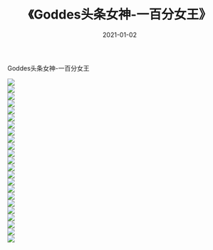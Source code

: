 ﻿---
layout: post
title:  《Goddes头条女神-一百分女王》
date:   2021-01-02
img: http://img.660000.xyz/Sharelink/网络美图/2021/Goddes头条女神-一百分女王/000.jpg
categories: [美女, 清纯, 唯美]
---

Goddes头条女神-一百分女王

  ![](http://img.660000.xyz/Sharelink/网络美图/2021/Goddes头条女神-一百分女王/001.jpg) <br> ![](http://img.660000.xyz/Sharelink/网络美图/2021/Goddes头条女神-一百分女王/002.jpg) <br> ![](http://img.660000.xyz/Sharelink/网络美图/2021/Goddes头条女神-一百分女王/003.jpg) <br> ![](http://img.660000.xyz/Sharelink/网络美图/2021/Goddes头条女神-一百分女王/004.jpg) <br> ![](http://img.660000.xyz/Sharelink/网络美图/2021/Goddes头条女神-一百分女王/005.jpg) <br> ![](http://img.660000.xyz/Sharelink/网络美图/2021/Goddes头条女神-一百分女王/006.jpg) <br> ![](http://img.660000.xyz/Sharelink/网络美图/2021/Goddes头条女神-一百分女王/007.jpg) <br> ![](http://img.660000.xyz/Sharelink/网络美图/2021/Goddes头条女神-一百分女王/008.jpg) <br> ![](http://img.660000.xyz/Sharelink/网络美图/2021/Goddes头条女神-一百分女王/009.jpg) <br> ![](http://img.660000.xyz/Sharelink/网络美图/2021/Goddes头条女神-一百分女王/010.jpg) <br> ![](http://img.660000.xyz/Sharelink/网络美图/2021/Goddes头条女神-一百分女王/011.jpg) <br> ![](http://img.660000.xyz/Sharelink/网络美图/2021/Goddes头条女神-一百分女王/012.jpg) <br> ![](http://img.660000.xyz/Sharelink/网络美图/2021/Goddes头条女神-一百分女王/013.jpg) <br> ![](http://img.660000.xyz/Sharelink/网络美图/2021/Goddes头条女神-一百分女王/014.jpg) <br> ![](http://img.660000.xyz/Sharelink/网络美图/2021/Goddes头条女神-一百分女王/015.jpg) <br> ![](http://img.660000.xyz/Sharelink/网络美图/2021/Goddes头条女神-一百分女王/016.jpg) <br> ![](http://img.660000.xyz/Sharelink/网络美图/2021/Goddes头条女神-一百分女王/017.jpg) <br> ![](http://img.660000.xyz/Sharelink/网络美图/2021/Goddes头条女神-一百分女王/018.jpg) <br> ![](http://img.660000.xyz/Sharelink/网络美图/2021/Goddes头条女神-一百分女王/019.jpg) <br> ![](http://img.660000.xyz/Sharelink/网络美图/2021/Goddes头条女神-一百分女王/020.jpg) <br> ![](http://img.660000.xyz/Sharelink/网络美图/2021/Goddes头条女神-一百分女王/021.jpg) <br> ![](http://img.660000.xyz/Sharelink/网络美图/2021/Goddes头条女神-一百分女王/022.jpg) <br> ![](http://img.660000.xyz/Sharelink/网络美图/2021/Goddes头条女神-一百分女王/023.jpg) <br>